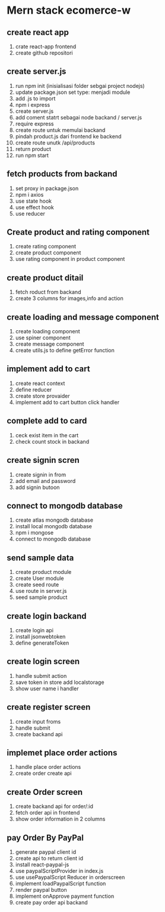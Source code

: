 # Mern stack ecomerce-w

## create react app

1. crate react-app frontend
2. create github repositori

## create server.js

1. run npm init (inisialisasi folder sebgai project nodejs)
2. update package.json set type: menjadi module
3. add .js to import
4. npm i express
5. create server.js
6. add coment statrt sebagai node backand / server.js
7. require express
8. create route untuk memulai backand
9. pindah product.js dari frontend ke backend
10. create route unutk /api/products
11. return product
12. run npm start

## fetch products from backand

1. set proxy in package.json
2. npm i axios
3. use state hook
4. use effect hook
5. use reducer

## Create product and rating component

1. create rating component
2. create product component
3. use rating component in product component

## create product ditail

1. fetch roduct from backand
2. create 3 columns for images,info and action

## create loading and message component

1. create loading component
2. use spiner component
3. create message component
4. create utils.js to define getError function

## implement add to cart

1. create react context
2. define reducer
3. create store provaider
4. implement add to cart button click handler

## complete add to card

1. ceck exist item in the cart
2. check count stock in backand

## create signin scren

1. create signin in from
2. add email and password
3. add signin butoon

## connect to mongodb database

1. create atlas mongodb database
2. install local mongodb database
3. npm i mongose
4. connect to mongodb database

## send sample data

1. create product module
2. create User module
3. create seed route
4. use route in server.js
5. seed sample product

## create login backand

1. create login api
2. install jsonwebtoken
3. define generateToken

## create login screen

1. handle submit action
2. save token in store add localstorage
3. show user name i handler

## create register screen

1. create input froms
2. handle submit
3. create backand api

## implemet place order actions

1. handle place order actions
2. create order create api

## create Order screen

1. create backand api for order/:id
2. fetch order api in frontend
3. show order information in 2 columns

## pay Order By PayPal

1. generate paypal client id
2. create api to return client id
3. install react-paypal-js
4. use paypalScriptProvider in index.js
5. use usePaypalScript Reducer in orderscreen
6. implement loadPaypalScript function
7. render paypal button
8. implement onApprove payment function
9. create pay order api backand
